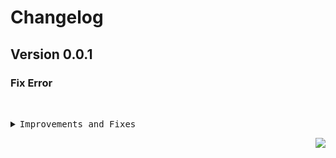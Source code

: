 <a name="readme-top"></a>

# Changelog

## Version 0.0.1

### Fix Error

```bash

```

<br/>

<details>
<summary><kbd>Improvements and Fixes</kbd></summary>

```py

```

</details>

<div align="right">

[![](https://img.shields.io/badge/-BACK_TO_TOP-151515?style=flat-square)](#readme-top)

</div>
    